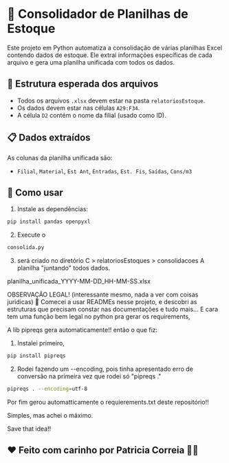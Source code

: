 # 🧾 Consolidador de Planilhas de Estoque

Este projeto em Python automatiza a consolidação de várias planilhas Excel contendo dados de estoque. Ele extrai informações específicas de cada arquivo e gera uma planilha unificada com todos os dados.

## 📂 Estrutura esperada dos arquivos

- Todos os arquivos `.xlsx` devem estar na pasta `relatoriosEstoque`.
- Os dados devem estar nas células `A29:F34`.
- A célula `D2` contém o nome da filial (usado como ID).

## 📋 Dados extraídos

As colunas da planilha unificada são:
- `Filial`, `Material`, `Est Ant`, `Entradas`, `Est. Fis`, `Saídas`, `Cons/m3`

## 🚀 Como usar

1. Instale as dependências:
```bash
pip install pandas openpyxl
```
2.  Execute o 
```bash 
consolida.py 
```
3. será criado no diretório C > relatoriosEstoques > consolidacoes 
A planilha "juntando" todos dados.

planilha_unificada_YYYY-MM-DD_HH-MM-SS.xlsx


OBSERVAÇÃO LEGAL! (interessante mesmo, nada a ver com coisas juridicas) 🐍
Comecei a usar READMEs nesse projeto, e descobri as estruturas que precisam constar nas documentações e tudo mais...
E cara tem uma função bem legal no python pra gerar os requirements,

A lib pipreqs gera automaticamente!!
então o que fiz:

1. Instalei primeiro, 
```bash
pip install pipreqs
```
2. Rodei fazendo um --encoding, pois tinha apresentado erro de conversão na primeira vez que rodei só "pipreqs ."
```bash
pipreqs . --encoding=utf-8
``` 

Por fim gerou automatticamente o requierements.txt deste repositório!!

Simples, mas achei o máximo.

Save that idea!!

## ❤️ Feito com carinho por Patricia Correia 👩‍💻
